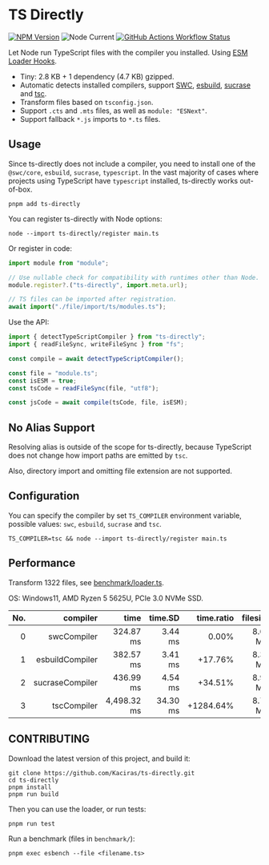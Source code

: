 # TS Directly

[![NPM Version](https://img.shields.io/npm/v/ts-directly?style=flat-square)](https://www.npmjs.com/package/ts-directly)
![Node Current](https://img.shields.io/node/v/ts-directly?style=flat-square)
[![GitHub Actions Workflow Status](https://img.shields.io/github/actions/workflow/status/Kaciras/ts-directly/test.yml?style=flat-square)](https://github.com/Kaciras/ts-directly/actions/workflows/test.yml)

Let Node run TypeScript files with the compiler you installed. Using [ESM Loader Hooks](https://nodejs.org/docs/latest/api/module.html#customization-hooks).

* Tiny: 2.8 KB + 1 dependency (4.7 KB) gzipped.
* Automatic detects installed compilers, support [SWC](https://swc.rs), [esbuild](https://esbuild.github.io), [sucrase](https://github.com/alangpierce/sucrase) and [tsc](https://github.com/microsoft/TypeScript/wiki/Using-the-Compiler-API#a-simple-transform-function).
* Transform files based on `tsconfig.json`.
* Support `.cts` and `.mts` files, as well as `module: "ESNext"`.
* Support fallback `*.js` imports to `*.ts` files.

## Usage

Since ts-directly does not include a compiler, you need to install one of the `@swc/core`, `esbuild`, `sucrase`, `typescript`. In the vast majority of cases where projects using TypeScript have `typescript` installed, ts-directly works out-of-box.

```shell
pnpm add ts-directly
```

You can register ts-directly with Node options:

```shell
node --import ts-directly/register main.ts
```

Or register in code:

```javascript
import module from "module";

// Use nullable check for compatibility with runtimes other than Node.
module.register?.("ts-directly", import.meta.url);

// TS files can be imported after registration.
await import("./file/import/ts/modules.ts");
```

Use the API:

```javascript
import { detectTypeScriptCompiler } from "ts-directly";
import { readFileSync, writeFileSync } from "fs";

const compile = await detectTypeScriptCompiler();

const file = "module.ts";
const isESM = true;
const tsCode = readFileSync(file, "utf8");

const jsCode = await compile(tsCode, file, isESM);
```

## No Alias Support

Resolving alias is outside of the scope for ts-directly, because TypeScript does not change how import paths are emitted by `tsc`.

Also, directory import and omitting file extension are not supported.

## Configuration

You can specify the compiler by set `TS_COMPILER` environment variable, possible values: `swc`, `esbuild`, `sucrase` and `tsc`.

```shell
TS_COMPILER=tsc && node --import ts-directly/register main.ts
```

## Performance

Transform 1322 files, see [benchmark/loader.ts](https://github.com/Kaciras/ts-directly/blob/master/benchmark/loader.ts).

OS: Windows11, AMD Ryzen 5 5625U, PCIe 3.0 NVMe SSD.

| No. |        compiler |        time |  time.SD | time.ratio | filesize | filesize.ratio |
|----:|----------------:|------------:|---------:|-----------:|---------:|---------------:|
|   0 |     swcCompiler |   324.87 ms |  3.44 ms |      0.00% | 8.67 MiB |          0.00% |
|   1 | esbuildCompiler |   382.57 ms |  3.41 ms |    +17.76% | 8.33 MiB |         -3.94% |
|   2 | sucraseCompiler |   436.99 ms |  4.54 ms |    +34.51% | 8.96 MiB |         +3.35% |
|   3 |     tscCompiler | 4,498.32 ms | 34.30 ms |  +1284.64% | 8.75 MiB |         +0.92% |

## CONTRIBUTING

Download the latest version of this project, and build it:

```shell
git clone https://github.com/Kaciras/ts-directly.git
cd ts-directly
pnpm install
pnpm run build
```

Then you can use the loader, or run tests:

```shell
pnpm run test
```

Run a benchmark (files in `benchmark/`):

```shell
pnpm exec esbench --file <filename.ts>
```

